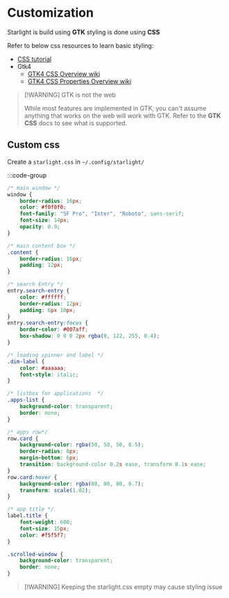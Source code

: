 # Customization

Starlight is build using **GTK** styling is done using **CSS**

Refer to below css resources to learn basic styling:

- [CSS tutorial](https://www.w3schools.com/css/)
- Gtk4
  - [GTK4 CSS Overview wiki](https://docs.gtk.org/gtk4/css-overview.html)
  - [GTK4 CSS Properties Overview wiki](https://docs.gtk.org/gtk4/css-properties.html)

> [!WARNING] GTK is not the web
>
> While most features are implemented in GTK, you can't assume anything that
> works on the web will work with GTK. Refer to the **GTK** **CSS** docs to see what is
> supported.

## Custom css

Create a `starlight.css` in `~/.config/starlight/`

:::code-group

``` css
/* main window */
window {
    border-radius: 16px;
    color: #f0f0f0;
    font-family: "SF Pro", "Inter", "Roboto", sans-serif;
    font-size: 14px;
    opacity: 0.9;
}

/* main content box */
.content {
    border-radius: 16px;
    padding: 12px;
}

/* search Entry */
entry.search-entry {
    color: #ffffff;
    border-radius: 12px;
    padding: 6px 10px;
}
entry.search-entry:focus {
    border-color: #007aff;
    box-shadow: 0 0 0 2px rgba(0, 122, 255, 0.4);
}

/* loading spinner and label */
.dim-label {
    color: #aaaaaa;
    font-style: italic;
}

/* listbox for applications  */
.apps-list {
    background-color: transparent;
    border: none;
}

/* apps row*/
row.card {
    background-color: rgba(50, 50, 50, 0.5);
    border-radius: 8px;
    margin-bottom: 6px;
    transition: background-color 0.2s ease, transform 0.1s ease;
}
row.card:hover {
    background-color: rgba(80, 80, 80, 0.7);
    transform: scale(1.02);
}

/* app title */
label.title {
    font-weight: 600;
    font-size: 15px;
    color: #f5f5f7;
}

.scrolled-window {
    background-color: transparent;
    border: none;
}

```

> [!WARNING] Keeping the starlight.css empty may cause styling issue
